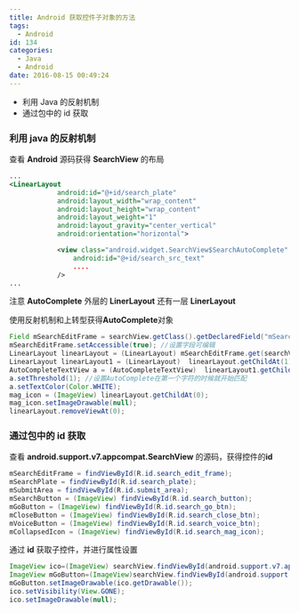 ```yaml
---
title: Android 获取控件子对象的方法
tags:
  - Android
id: 134
categories:
  - Java
  - Android
date: 2016-08-15 00:49:24
---
```


+ 利用 Java 的反射机制
+ 通过包中的 id 获取

<!--more-->

### 利用 **java** 的反射机制

查看 **Android** 源码获得 **SearchView** 的布局

```xml
...
<LinearLayout
            android:id="@+id/search_plate"
            android:layout_width="wrap_content"
            android:layout_height="wrap_content"
            android:layout_weight="1"
            android:layout_gravity="center_vertical"
            android:orientation="horizontal">

            <view class="android.widget.SearchView$SearchAutoComplete"
                android:id="@+id/search_src_text"
                ....
            />
...
```

注意 **AutoComplete** 外层的 **LinerLayout** 还有一层 **LinerLayout**

使用反射机制和上转型获得**AutoComplete**对象

```java
Field mSearchEditFrame = searchView.getClass().getDeclaredField("mSearchEditFrame");
mSearchEditFrame.setAccessible(true); //设置字段可编辑
LinearLayout linearLayout = (LinearLayout) mSearchEditFrame.get(searchView); //第一层
LinearLayout linearLayout1 = (LinearLayout)  linearLayout.getChildAt(1); //第二层
AutoCompleteTextView a = (AutoCompleteTextView)  linearLayout1.getChildAt(0);//上转型
a.setThreshold(1); //设置AutoComplete在第一个字符的时候就开始匹配
a.setTextColor(Color.WHITE);
mag_icon = (ImageView) linearLayout.getChildAt(0);
mag_icon.setImageDrawable(null);
linearLayout.removeViewAt(0);
```

### 通过包中的 **id** 获取

查看 **android.support.v7.appcompat.SearchView** 的源码，获得控件的**id**

```java
mSearchEditFrame = findViewById(R.id.search_edit_frame);
mSearchPlate = findViewById(R.id.search_plate);
mSubmitArea = findViewById(R.id.submit_area);
mSearchButton = (ImageView) findViewById(R.id.search_button);
mGoButton = (ImageView) findViewById(R.id.search_go_btn);
mCloseButton = (ImageView) findViewById(R.id.search_close_btn);
mVoiceButton = (ImageView) findViewById(R.id.search_voice_btn);
mCollapsedIcon = (ImageView) findViewById(R.id.search_mag_icon);
```

通过 **id** 获取子控件，并进行属性设置

```java
ImageView ico=(ImageView) searchView.findViewById(android.support.v7.appcompat.R.id.search_mag_icon);
ImageView mGoButton=(ImageView)searchView.findViewById(android.support.v7.appcompat.R.id.search_go_btn);
mGoButton.setImageDrawable(ico.getDrawable());
ico.setVisibility(View.GONE);
ico.setImageDrawable(null);
```
